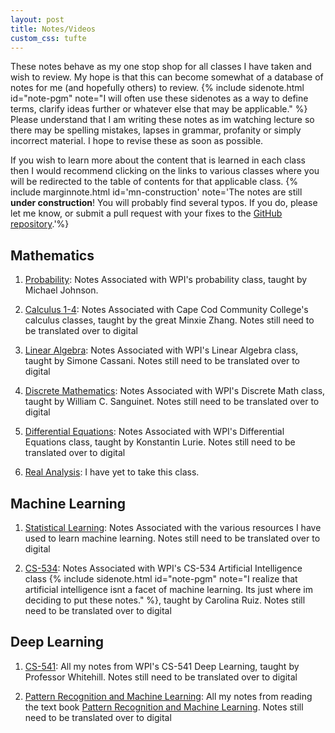 ```yaml
---
layout: post
title: Notes/Videos
custom_css: tufte
---
```

<span class="newthought">These notes</span> behave as my one stop shop for all classes I have taken and wish to review. My hope is that this can become somewhat of a database of notes for me (and hopefully others) to review. {% include sidenote.html id="note-pgm" note="I will often use these sidenotes as a way to define terms, clarify ideas further or whatever else that may be applicable." %} Please understand that I am writing these notes as im watching lecture so there may be spelling mistakes, lapses in grammar, profanity or simply incorrect material. I hope to revise these as soon as possible. 

If you wish to learn more about the content that is learned in each class then I would recommend clicking on the links to various classes where you will be redirected to the table of contents for that applicable class. {% include marginnote.html id='mn-construction' note='The notes are still **under construction**! You will probably find several typos. If you do, please let me know, or submit a pull request with your fixes to the [GitHub repository](https://github.com/BeeGass/Notes).'%}

## Mathematics

1. [Probability](): Notes Associated with WPI's probability class, taught by Michael Johnson. 

2. [Calculus 1-4](): Notes Associated with Cape Cod Community College's calculus classes, taught by the great Minxie Zhang. Notes still need to be translated over to digital

3. [Linear Algebra](): Notes Associated with WPI's Linear Algebra class, taught by Simone Cassani. Notes still need to be translated over to digital

4. [Discrete Mathematics](): Notes Associated with WPI's Discrete Math class, taught by William C. Sanguinet. Notes still need to be translated over to digital

5. [Differential Equations](): Notes Associated with WPI's Differential Equations class, taught by Konstantin Lurie. Notes still need to be translated over to digital

6. [Real Analysis](): I have yet to take this class. 


## Machine Learning

1. [Statistical Learning](): Notes Associated with the various resources I have used to learn machine learning. Notes still need to be translated over to digital

2. [CS-534](): Notes Associated with WPI's CS-534 Artificial Intelligence class {% include sidenote.html id="note-pgm" note="I realize that artificial intelligence isnt a facet of machine learning. Its just where im deciding to put these notes." %}, taught by Carolina Ruiz. Notes still need to be translated over to digital


## Deep Learning

1. [CS-541](notes/Deep-Learning/CS-541/Course-outline/course_outline.md): All my notes from WPI's CS-541 Deep Learning, taught by Professor Whitehill. Notes still need to be translated over to digital

2. [Pattern Recognition and Machine Learning](notes/Deep-Learning/bishops/bishops_outline.md): All my notes from reading the text book [Pattern Recognition and Machine Learning](http://users.isr.ist.utl.pt/~wurmd/Livros/school/Bishop%20-%20Pattern%20Recognition%20And%20Machine%20Learning%20-%20Springer%20%202006.pdf). Notes still need to be translated over to digital
